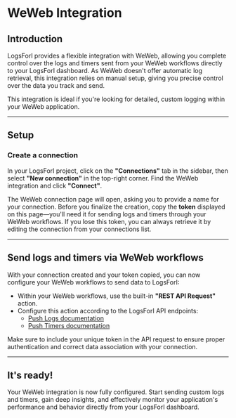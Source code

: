 # WeWeb Integration

## Introduction

LogsForI provides a flexible integration with WeWeb, allowing you complete control over the logs and timers sent from your WeWeb workflows directly to your LogsForI dashboard. As WeWeb doesn't offer automatic log retrieval, this integration relies on manual setup, giving you precise control over the data you track and send.

This integration is ideal if you're looking for detailed, custom logging within your WeWeb application.

---

## Setup

### Create a connection

In your LogsForI project, click on the **"Connections"** tab in the sidebar, then select **"New connection"** in the top-right corner. Find the WeWeb integration and click **"Connect"**.

The WeWeb connection page will open, asking you to provide a name for your connection. Before you finalize the creation, copy the **token** displayed on this page—you'll need it for sending logs and timers through your WeWeb workflows. If you lose this token, you can always retrieve it by editing the connection from your connections list.

---

## Send logs and timers via WeWeb workflows

With your connection created and your token copied, you can now configure your WeWeb workflows to send data to LogsForI:

- Within your WeWeb workflows, use the built-in **"REST API Request"** action.
- Configure this action according to the LogsForI API endpoints:
  - [Push Logs documentation](/api-reference/push-log.md)
  - [Push Timers documentation](/api-reference/push-timer.md)

Make sure to include your unique token in the API request to ensure proper authentication and correct data association with your connection.

---

## It's ready!
Your WeWeb integration is now fully configured. Start sending custom logs and timers, gain deep insights, and effectively monitor your application's performance and behavior directly from your LogsForI dashboard.

